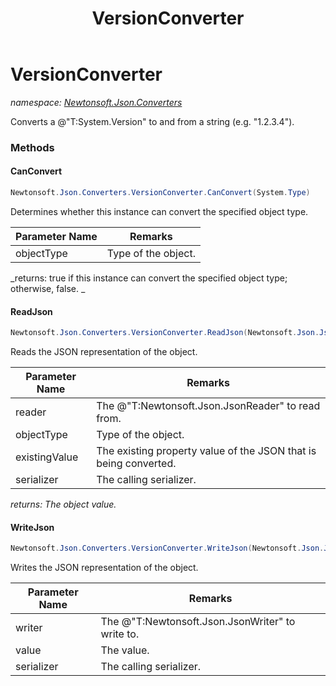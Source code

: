 ﻿---
title: VersionConverter
---

# VersionConverter
_namespace: [Newtonsoft.Json.Converters](N-Newtonsoft.Json.Converters.html)_

Converts a @"T:System.Version" to and from a string (e.g. "1.2.3.4").



### Methods

#### CanConvert
```csharp
Newtonsoft.Json.Converters.VersionConverter.CanConvert(System.Type)
```
Determines whether this instance can convert the specified object type.

|Parameter Name|Remarks|
|--------------|-------|
|objectType|Type of the object.|

_returns: true if this instance can convert the specified object type; otherwise, false.
            _

#### ReadJson
```csharp
Newtonsoft.Json.Converters.VersionConverter.ReadJson(Newtonsoft.Json.JsonReader,System.Type,System.Object,Newtonsoft.Json.JsonSerializer)
```
Reads the JSON representation of the object.

|Parameter Name|Remarks|
|--------------|-------|
|reader|The @"T:Newtonsoft.Json.JsonReader" to read from.|
|objectType|Type of the object.|
|existingValue|The existing property value of the JSON that is being converted.|
|serializer|The calling serializer.|

_returns: The object value._

#### WriteJson
```csharp
Newtonsoft.Json.Converters.VersionConverter.WriteJson(Newtonsoft.Json.JsonWriter,System.Object,Newtonsoft.Json.JsonSerializer)
```
Writes the JSON representation of the object.

|Parameter Name|Remarks|
|--------------|-------|
|writer|The @"T:Newtonsoft.Json.JsonWriter" to write to.|
|value|The value.|
|serializer|The calling serializer.|



